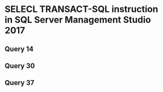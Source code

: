 # SELECL TRANSACT-SQL instruction  in SQL Server Management Studio 2017
## Query 14

## Query 30

## Query 37
